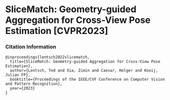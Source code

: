 # SliceMatch: Geometry-guided Aggregation for Cross-View Pose Estimation [CVPR2023]







### Citation Information
```
@inproceedings{lentsch2022slicematch,
  title={SliceMatch: Geometry-guided Aggregation for Cross-View Pose Estimation},
  author={Lentsch, Ted and Xia, Zimin and Caesar, Holger and Kooij, Julian FP},
  booktitle={Proceedings of the IEEE/CVF Conference on Computer Vision and Pattern Recognition},
  year={2023}
}
```
